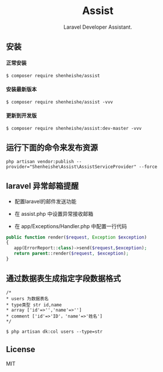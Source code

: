 <h1 align="center"> Assist </h1>

<p align="center"> Laravel Developer Assistant.</p>


## 安装
#### 正常安装
```shell script
$ composer require shenheishe/assist
```

#### 安装最新版本

```shell script
$ composer require shenheishe/assist -vvv
```

#### 更新到开发版
```shell script
$ composer require shenheishe/assist:dev-master -vvv
```

## 运行下面的命令来发布资源

```shell
php artisan vendor:publish --provider="Shenheishe\Assist\AssistServiceProvider" --force
```

## laravel 异常邮箱提醒

- 配置laravel的邮件发送功能
- 在 assist.php 中设置异常接收邮箱

- 在 app/Exceptions/Handler.php 中配置一行代码
```php
public function render($request, Exception $exception)
{
   app(ErrorReport::class)->send($request,$exception);
   return parent::render($request, $exception);
}
```

## 通过数据表生成指定字段数据格式

```shell script
/*
* users 为数据表名
* type类型 str id,name
* array ['id'=>'','name'=>'']
* comment ['id'=>'ID'，'name'=>'姓名']
*/

$ php artisan dk:col users --type=str
```

## License

MIT